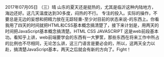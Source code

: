 2017年07月05日 （三）晴
山东的夏天还是挺热的，尤其是临沂这种内陆地方，海边还好。这几天温度达到30多度，闷热的不行。
专注的投入。实际的操作，不要总是无边的妄想和把精力放在无踪轻重-至少对目前的状态来说-的东西上。你看我用了四天的时间就把HTML和CSS基本概念搞清楚了，接下来计划是，用两天的时间把JavaScript基本概念搞清楚。HTML CSS JAVASCRIPT 这是web前段基本功。看知乎上讲，web前端要学会的东西有一大箩筐，那些东西在将来工作中所占的比例也不尽相同，无论怎么讲，这三门语言是要必会的，所以，这两天全力以赴，搞清楚JavaScript基本，两天之后就会有新的方向了。Fight！
